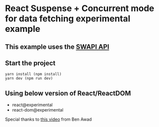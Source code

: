 # React Suspense + Concurrent mode for data fetching experimental example

## This example uses the [SWAPI API]('https://swapi.co')

## Start the project

```
yarn install (npm install)
yarn dev (npm run dev)
```

## Using below version of React/ReactDOM

- react@experimental
- react-dom@experimental

Special thanks to [this video]('https://www.youtube.com/watch?v=fTFoBr5LJGE') from Ben Awad
